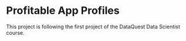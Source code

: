 # Profitable App Profiles

This project is following the first project of the DataQuest Data Scientist course. 